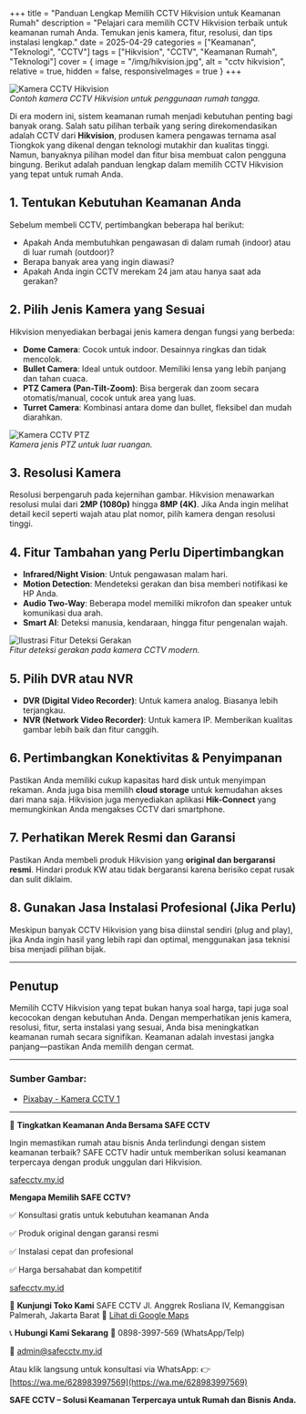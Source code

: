 +++
title = "Panduan Lengkap Memilih CCTV Hikvision untuk Keamanan Rumah"
description = "Pelajari cara memilih CCTV Hikvision terbaik untuk keamanan rumah Anda. Temukan jenis kamera, fitur, resolusi, dan tips instalasi lengkap."
date = 2025-04-29
categories = ["Keamanan", "Teknologi", "CCTV"]
tags = ["Hikvision", "CCTV", "Keamanan Rumah", "Teknologi"]
cover = { image = "/img/hikvision.jpg", alt = "cctv hikvision", relative = true, hidden = false, responsiveImages = true }
+++


![Kamera CCTV Hikvision](/img/hik1.jpg)  
*Contoh kamera CCTV Hikvision untuk penggunaan rumah tangga.*

Di era modern ini, sistem keamanan rumah menjadi kebutuhan penting bagi banyak orang. Salah satu pilihan terbaik yang sering direkomendasikan adalah CCTV dari **Hikvision**, produsen kamera pengawas ternama asal Tiongkok yang dikenal dengan teknologi mutakhir dan kualitas tinggi. Namun, banyaknya pilihan model dan fitur bisa membuat calon pengguna bingung. Berikut adalah panduan lengkap dalam memilih CCTV Hikvision yang tepat untuk rumah Anda.

## 1. Tentukan Kebutuhan Keamanan Anda

Sebelum membeli CCTV, pertimbangkan beberapa hal berikut:
- Apakah Anda membutuhkan pengawasan di dalam rumah (indoor) atau di luar rumah (outdoor)?
- Berapa banyak area yang ingin diawasi?
- Apakah Anda ingin CCTV merekam 24 jam atau hanya saat ada gerakan?

## 2. Pilih Jenis Kamera yang Sesuai

Hikvision menyediakan berbagai jenis kamera dengan fungsi yang berbeda:
- **Dome Camera**: Cocok untuk indoor. Desainnya ringkas dan tidak mencolok.
- **Bullet Camera**: Ideal untuk outdoor. Memiliki lensa yang lebih panjang dan tahan cuaca.
- **PTZ Camera (Pan-Tilt-Zoom)**: Bisa bergerak dan zoom secara otomatis/manual, cocok untuk area yang luas.
- **Turret Camera**: Kombinasi antara dome dan bullet, fleksibel dan mudah diarahkan.

![Kamera CCTV PTZ](/img/hik1.jpg)  
*Kamera jenis PTZ untuk luar ruangan.*

## 3. Resolusi Kamera

Resolusi berpengaruh pada kejernihan gambar. Hikvision menawarkan resolusi mulai dari **2MP (1080p)** hingga **8MP (4K)**. Jika Anda ingin melihat detail kecil seperti wajah atau plat nomor, pilih kamera dengan resolusi tinggi.

## 4. Fitur Tambahan yang Perlu Dipertimbangkan

- **Infrared/Night Vision**: Untuk pengawasan malam hari.
- **Motion Detection**: Mendeteksi gerakan dan bisa memberi notifikasi ke HP Anda.
- **Audio Two-Way**: Beberapa model memiliki mikrofon dan speaker untuk komunikasi dua arah.
- **Smart AI**: Deteksi manusia, kendaraan, hingga fitur pengenalan wajah.

![Ilustrasi Fitur Deteksi Gerakan](/img/motion.png)  
*Fitur deteksi gerakan pada kamera CCTV modern.*

## 5. Pilih DVR atau NVR

- **DVR (Digital Video Recorder)**: Untuk kamera analog. Biasanya lebih terjangkau.
- **NVR (Network Video Recorder)**: Untuk kamera IP. Memberikan kualitas gambar lebih baik dan fitur canggih.

## 6. Pertimbangkan Konektivitas & Penyimpanan

Pastikan Anda memiliki cukup kapasitas hard disk untuk menyimpan rekaman. Anda juga bisa memilih **cloud storage** untuk kemudahan akses dari mana saja. Hikvision juga menyediakan aplikasi **Hik-Connect** yang memungkinkan Anda mengakses CCTV dari smartphone.

## 7. Perhatikan Merek Resmi dan Garansi

Pastikan Anda membeli produk Hikvision yang **original dan bergaransi resmi**. Hindari produk KW atau tidak bergaransi karena berisiko cepat rusak dan sulit diklaim.

## 8. Gunakan Jasa Instalasi Profesional (Jika Perlu)

Meskipun banyak CCTV Hikvision yang bisa diinstal sendiri (plug and play), jika Anda ingin hasil yang lebih rapi dan optimal, menggunakan jasa teknisi bisa menjadi pilihan bijak.

---

## Penutup

Memilih CCTV Hikvision yang tepat bukan hanya soal harga, tapi juga soal kecocokan dengan kebutuhan Anda. Dengan memperhatikan jenis kamera, resolusi, fitur, serta instalasi yang sesuai, Anda bisa meningkatkan keamanan rumah secara signifikan. Keamanan adalah investasi jangka panjang—pastikan Anda memilih dengan cermat.

---

### Sumber Gambar:
- [Pixabay - Kamera CCTV 1](https://pixabay.com/photos/camera-cctv-security-surveillance-2626268/)

---

🔐 **Tingkatkan Keamanan Anda Bersama SAFE CCTV**

Ingin memastikan rumah atau bisnis Anda terlindungi dengan sistem keamanan terbaik? SAFE CCTV hadir untuk memberikan solusi keamanan terpercaya dengan produk unggulan dari Hikvision.​

[safecctv.my.id](https://safecctv.my.id)

**Mengapa Memilih SAFE CCTV?**

✅ Konsultasi gratis untuk kebutuhan keamanan Anda

✅ Produk original dengan garansi resmi

✅ Instalasi cepat dan profesional

✅ Harga bersahabat dan kompetitif​

[safecctv.my.id](https://safecctv.my.id)

📍 **Kunjungi Toko Kami**
SAFE CCTV
Jl. Anggrek Rosliana IV, Kemanggisan Palmerah, Jakarta Barat
📍 [Lihat di Google Maps](https://maps.app.goo.gl/omfqcwFVt5xTWXsd6)​

📞 **Hubungi Kami Sekarang**
📱 0898-3997-569 (WhatsApp/Telp)

📧 admin@safecctv.my.id

Atau klik langsung untuk konsultasi via WhatsApp:
👉 [https://wa.me/628983997569](https://wa.me/628983997569)​

**SAFE CCTV – Solusi Keamanan Terpercaya untuk Rumah dan Bisnis Anda.**

